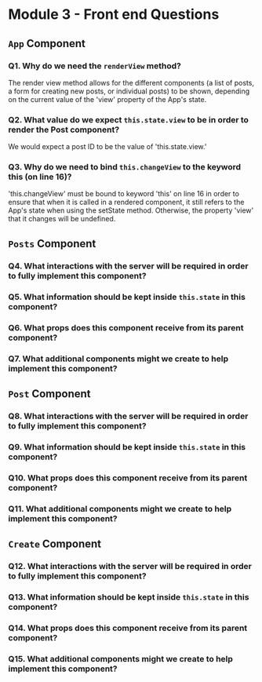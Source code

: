 # Module 3 - Front end Questions

## `App` Component

### Q1. Why do we need the `renderView` method?

<!-- Your answer here! -->
The render view method allows for the different components (a list of posts, a form for creating new posts, or individual posts) to be shown, depending on the current value of the 'view' property of the App's state.

### Q2. What value do we expect `this.state.view` to be in order to render the Post component?

<!-- Your answer here! -->
We would expect a post ID to be the value of 'this.state.view.'


### Q3. Why do we need to bind `this.changeView` to the keyword this (on line 16)?

<!-- Your answer here! -->
'this.changeView' must be bound to keyword 'this' on line 16 in order to ensure that when it is called in a rendered component, it still refers to the App's state when using the setState method.  Otherwise, the property 'view' that it changes will be undefined.

## `Posts` Component

### Q4. What interactions with the server will be required in order to fully implement this component?

<!-- Your answer here! -->

### Q5. What information should be kept inside `this.state` in this component?

<!-- Your answer here! -->

### Q6. What props does this component receive from its parent component?

<!-- Your answer here! -->

### Q7. What additional components might we create to help implement this component?

<!-- Your answer here! -->

## `Post` Component

### Q8. What interactions with the server will be required in order to fully implement this component?

<!-- Your answer here! -->

### Q9. What information should be kept inside `this.state` in this component?

<!-- Your answer here! -->

### Q10. What props does this component receive from its parent component?

<!-- Your answer here! -->

### Q11. What additional components might we create to help implement this component?

<!-- Your answer here! -->

## `Create` Component

### Q12. What interactions with the server will be required in order to fully implement this component?

<!-- Your answer here! -->

### Q13. What information should be kept inside `this.state` in this component?

<!-- Your answer here! -->

### Q14. What props does this component receive from its parent component?

<!-- Your answer here! -->

### Q15. What additional components might we create to help implement this component?

<!-- Your answer here! -->
